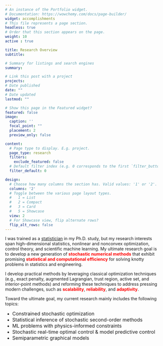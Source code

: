 ```yaml
---
# An instance of the Portfolio widget.
# Documentation: https://wowchemy.com/docs/page-builder/
widget: accomplishments
# This file represents a page section.
headless: true
# Order that this section appears on the page.
weight: 10
active : true  

title: Research Overview
subtitle: 

# Summary for listings and search engines
summary:

# Link this post with a project
projects:
# Date published
date: ""
# Date updated
lastmod: ""

# Show this page in the Featured widget?
featured: false
image:
  caption: ''
  focal_point: ""
  placement: 2
  preview_only: false

content:
  # Page type to display. E.g. project.
  page_type: research
  filters:
    exclude_featured: false
  # Default filter index (e.g. 0 corresponds to the first `filter_button` instance below).
  filter_default: 0

design:
  # Choose how many columns the section has. Valid values: '1' or '2'.
  columns: '2'
  # Toggle between the various page layout types.
  #   1 = List
  #   2 = Compact
  #   3 = Card
  #   5 = Showcase
  view: 2
  # For Showcase view, flip alternate rows?
  flip_alt_rows: false
---
```


I was trained as a [statistician](https://en.wikipedia.org/wiki/Statistician) in my Ph.D. study, but my research interests span high-dimensional statistics, nonlinear and nonconvex optimization, control theory, and scientific machine learning. My ultimate research goal is to develop a new generation of **<span style='color: red;'>stochastic numerical methods</span>** that exhibit promising **<span style='color: red;'>statistical and computational efficiency</span>** for solving knotty problems in statistics and engineering.

I develop practical methods by leveraging classical optimization techniques (e.g., exact penalty, augmented Lagrangian, trust region, active set, and interior-point methods) and reforming these techniques to address pressing modern challenges, such as **<span style='color: red;'>scalability</span>**, **<span style='color: red;'>reliability</span>**, and **<span style='color: red;'>adaptivity</span>**.

Toward the ultimate goal, my current research mainly includes the following topics:

* <font size="3"> Constrained stochastic optimization </font> 
* <font size="3"> Statistical inference of stochastic second-order methods </font> 
* <font size="3"> ML problems with physics-informed constraints </font>
* <font size="3"> Stochastic real-time optimal control \& model predictive control </font> 
* <font size="3"> Semiparametric graphical models </font> 




